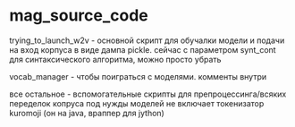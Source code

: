# mag_source_code

trying_to_launch_w2v - основной скрипт для обучалки модели и подачи на вход корпуса в виде дампа pickle. сейчас с параметром synt_cont для синтаксического алгоритма, можно просто убрать

vocab_manager - чтобы поиграться с моделями. комменты внутри

все остальное - вспомогательные скрипты для препроцессинга/всяких переделок копруса под нужды моделей
не включает токенизатор kuromoji (он на java, враппер для jython)
